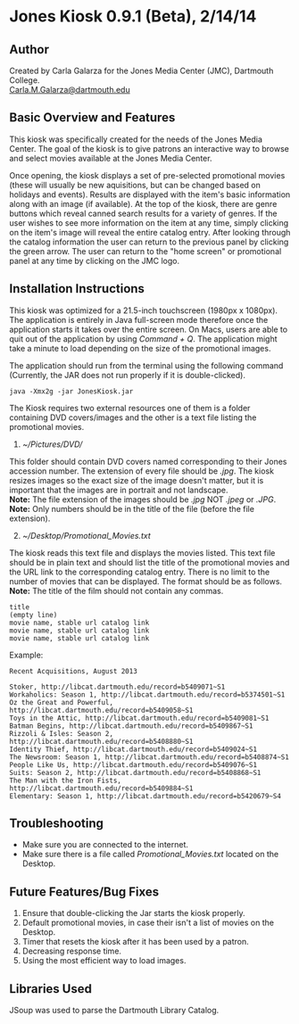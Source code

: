 Jones Kiosk 0.9.1 (Beta), 2/14/14
===========

Author
------

Created by Carla Galarza for the Jones Media Center (JMC), Dartmouth College.<br>
Carla.M.Galarza@dartmouth.edu


Basic Overview and Features
---------------------------

This kiosk was specifically created for the needs of the Jones Media Center. The goal of the kiosk is to give patrons an interactive way to browse and select movies available at the Jones Media Center.

Once opening, the kiosk displays a set of pre-selected promotional movies (these will usually be new aquisitions, but can be changed based on holidays and events). Results are displayed with the item's basic information along with an image (if available). At the top of the kiosk, there are genre buttons which reveal canned search results for a variety of genres. If the user wishes to see more information on the item at any time, simply clicking on the item's image will reveal the entire catalog entry. After looking through the catalog information the user can return to the previous panel by clicking the green arrow. The user can return to the "home screen" or promotional panel at any time by clicking on the JMC logo.


Installation Instructions
-------------------------

This kiosk was optimized for a 21.5-inch touchscreen (1980px x 1080px). The application is entirely in Java full-screen mode therefore once the application starts it takes over the entire screen. On Macs, users are able to quit out of the application by using *Command + Q*. The application might take a minute to load depending on the size of the promotional images.

The application should run from the terminal using the following command (Currently, the JAR does not run properly if it is double-clicked).

```
java -Xmx2g -jar JonesKiosk.jar
```

The Kiosk requires two external resources one of them is a folder containing DVD covers/images and the other is a text file listing the promotional movies.

1. *~/Pictures/DVD/*

  This folder should contain DVD covers named corresponding to their Jones accession number. The extension of every file should be *.jpg*. The kiosk resizes images so the exact size of the image doesn't matter, but it is important that the images are in portrait and not landscape.
  <br/>**Note:** The file extension of the images should be *.jpg* NOT *.jpeg* or *.JPG*.
  <br/>**Note:** Only numbers should be in the title of the file (before the file extension).
  
2. *~/Desktop/Promotional_Movies.txt*

  The kiosk reads this text file and displays the movies listed. This text file should be in plain text and should list the title of the promotional movies and the URL link to the corresponding catalog entry. There is no limit to the number of movies that can be displayed. The format should be as follows. 
  <br/>**Note:** The title of the film should not contain any commas.
  
  ```
  title
  (empty line)
  movie name, stable url catalog link
  movie name, stable url catalog link
  movie name, stable url catalog link
  ```
  Example:
  ```
  Recent Acquisitions, August 2013

  Stoker, http://libcat.dartmouth.edu/record=b5409071~S1
  Workaholics: Season 1, http://libcat.dartmouth.edu/record=b5374501~S1
  Oz the Great and Powerful, http://libcat.dartmouth.edu/record=b5409058~S1
  Toys in the Attic, http://libcat.dartmouth.edu/record=b5409081~S1
  Batman Begins, http://libcat.dartmouth.edu/record=b5409867~S1
  Rizzoli & Isles: Season 2, http://libcat.dartmouth.edu/record=b5408880~S1
  Identity Thief, http://libcat.dartmouth.edu/record=b5409024~S1
  The Newsroom: Season 1, http://libcat.dartmouth.edu/record=b5408874~S1
  People Like Us, http://libcat.dartmouth.edu/record=b5409076~S1
  Suits: Season 2, http://libcat.dartmouth.edu/record=b5408868~S1
  The Man with the Iron Fists, http://libcat.dartmouth.edu/record=b5409884~S1
  Elementary: Season 1, http://libcat.dartmouth.edu/record=b5420679~S4
  ```

Troubleshooting
---------------
* Make sure you are connected to the internet.
* Make sure there is a file called *Promotional_Movies.txt* located on the Desktop. 


Future Features/Bug Fixes
-------------------------

1. Ensure that double-clicking the Jar starts the kiosk properly. 
2. Default promotional movies, in case their isn't a list of movies on the Desktop.
3. Timer that resets the kiosk after it has been used by a patron.
4. Decreasing response time.
5. Using the most efficient way to load images.

Libraries Used
--------------

JSoup was used to parse the Dartmouth Library Catalog.

